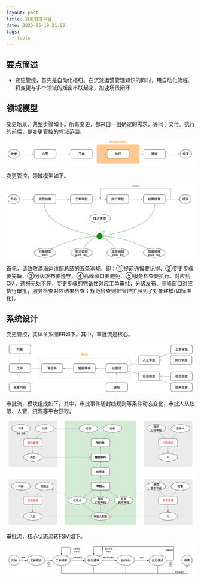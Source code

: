 ```yaml
---
layout: post
title: 变更管控平台
date: 2023-06-19 21:00
tags:
  - tools
---
```


## 要点简述
- 变更管控，首先是自动化枢纽。在沉淀运营管理知识的同时，用自动化流程、将变更与多个领域的烟囱串联起来，加速场景闭环


## 领域模型
变更场景，典型步骤如下。所有变更，都来自一组确定的需求，等同于交付。执行的前后，是变更管控的领域范围。

![page.png](https://raw.githubusercontent.com/niean/niean.github.io/master/images/20230619/cm-change.png)

变更管控，领域模型如下。

![page.png](https://raw.githubusercontent.com/niean/niean.github.io/master/images/20230619/cm-model.png)

首先，请致敬滴滴运维部总结的五条军规，即：①提前通报要记得、②变更步骤要完备、③分级发布要遵守、④高峰窗口要避免、⑤服务检查要执行。对应到CM，通报无处不在，变更步骤的完备性对应工单审批，分级发布、高峰窗口对应执行审批，服务检查对应结果检查；规范检查则把管控扩展到了对象建模(如标准化)。


## 系统设计
变更管控，实体关系图ER如下。其中，审批流是核心。

![page.png](https://raw.githubusercontent.com/niean/niean.github.io/master/images/20230619/cm-er.png)

审批流，模块组成如下。其中，审批事件随封线规则等条件动态变化，审批人从权限、人管、资源等平台获取。

![page.png](https://raw.githubusercontent.com/niean/niean.github.io/master/images/20230619/cm-wf-config.png)

审批流，核心状态流转FSM如下。

![page.png](https://raw.githubusercontent.com/niean/niean.github.io/master/images/20230619/cm-wf-fsm.png)
